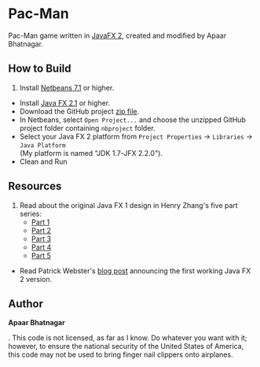 Pac-Man
=======

Pac-Man game written in [JavaFX 2][javafx], created and modified by Apaar Bhatnagar.

How to Build
------------
1. Install [Netbeans 7.1][netbeans] or higher.
+ Install [Java FX 2.1][getjavafx] or higher.
+ Download the GitHub project [zip file][projectzip].
+ In Netbeans, select `Open Project...` and choose the unzipped GitHub project folder containing `nbproject` folder.
+ Select your Java FX 2 platform from `Project Properties` -> `Libraries` -> `Java Platform`<br>(My platform is named "JDK 1.7-JFX 2.2.0").
+ Clean and Run

Resources
---------
1. Read about the original Java FX 1 design in Henry Zhang's five part series:
    * [Part 1][1]
    * [Part 2][2]
    * [Part 3][3]
    * [Part 4][4]
    * [Part 5][5]
+ Read Patrick Webster's [blog post][blog] announcing the first working Java FX 2 version.

Author
-------

**Apaar Bhatnagar**

. This code is not licensed, as far as I know. Do whatever you want with it; however, to ensure the national security of the United States of America, this code may not be used to bring finger nail clippers onto airplanes.

[javafx]: http://javafx.com/
[netbeans]: http://netbeans.org/downloads/index.html
[getjavafx]: http://www.oracle.com/technetwork/java/javafx/downloads/
[projectzip]: https://github.com/patweb/Pac-Man/zipball/master
[1]: http://www.developria.com/2009/05/writing-the-pac-man-game-in-ja.html
[2]: http://www.developria.com/2009/05/writing-the-pac-man-game-in-ja-1.html
[3]: http://www.developria.com/2009/05/writing-the-pac-man-game-in-ja-2.html
[4]: http://www.developria.com/2009/06/writing-the-pac-man-game-in-ja-3.html
[5]: http://www.developria.com/2009/06/writing-the-pac-man-game-in-ja-4.html
[blog]: http://patrickwebster.blogspot.com/2011/10/pac-man-in-javafx-2.html

